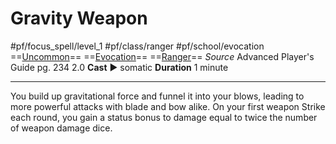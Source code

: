 # Gravity Weapon
#pf/focus_spell/level_1 #pf/class/ranger #pf/school/evocation 
==[Uncommon](../../../Traits/Uncommon.md)== ==[Evocation](../../../Traits/Evocation.md)== ==[Ranger](../../../Traits/Ranger.md)==
*Source* Advanced Player's Guide pg. 234 2.0
**Cast** ► somatic
**Duration** 1 minute

---
You build up gravitational force and funnel it into your blows, leading to more powerful attacks with blade and bow alike. On your first weapon Strike each round, you gain a status bonus to damage equal to twice the number of weapon damage dice.